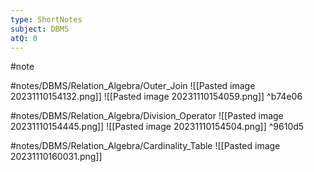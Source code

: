 ```yaml
---
type: ShortNotes
subject: DBMS
atQ: 0
---
```


#note 

#notes/DBMS/Relation_Algebra/Outer_Join 
![[Pasted image 20231110154132.png]]
![[Pasted image 20231110154059.png]]
 ^b74e06

#notes/DBMS/Relation_Algebra/Division_Operator 
![[Pasted image 20231110154445.png]]
![[Pasted image 20231110154504.png]] ^9610d5

#notes/DBMS/Relation_Algebra/Cardinality_Table
![[Pasted image 20231110160031.png]]

